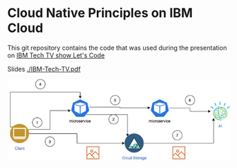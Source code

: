 # Cloud Native Principles on IBM Cloud

This git repository contains the code that was used during the presentation on [IBM Tech TV show Let's Code](https://techtv.bemyapp.com/#/conference/5f1b429ddd40db001b72ed39)

Slides [./IBM-Tech-TV.pdf](./IBM-Tech-TV.pdf)

![microservices diagram](./slides/microservices.png)